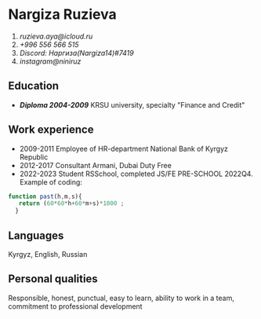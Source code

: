# Nargiza Ruzieva
1. _ruzieva.aya@icloud.ru_
2. _+996 556 566 515_
3. _Discord: Наргиза(Nargiza14)#7419_
4. _instagram@niniruz_
## Education
 * ***Diploma 2004-2009***
KRSU university, specialty "Finance and Credit"
## Work experience
 * 2009-2011 Employee of HR-department National Bank of Kyrgyz Republic
  * 2012-2017 Consultant Armani, Dubai Duty Free
   * 2022-2023 Student RSSchool, completed JS/FE PRE-SCHOOL 2022Q4. Example of coding:
```javascript
function past(h,m,s){
   return (60*60*h+60*m+s)*1000 ;
  }
```
## Languages 
Kyrgyz, English, Russian
## Personal qualities
Responsible, honest, punctual, easy to learn, ability to work in a team, commitment to professional development
